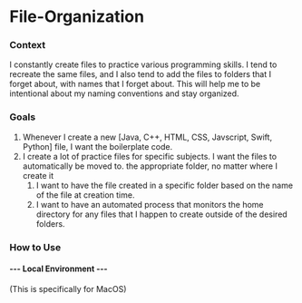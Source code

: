 # File-Organization

### Context
I constantly create files to practice various programming skills. I tend to recreate the same files, and I
also tend to add the files to folders that I forget about, with names that I forget about. This will 
help me to be intentional about my naming conventions and stay organized.

### Goals
1. Whenever I create a new [Java, C++, HTML, CSS, Javscript, Swift, Python] file, I want the 
   boilerplate code.
2. I create a lot of practice files for specific subjects. I want the files to automatically be moved to.
   the appropriate folder, no matter where I create it
   1. I want to have the file created in a specific folder based on the name of the file at creation time.
   2. I want to have an automated process that monitors the home directory for any files that I happen to create outside of the desired folders.

### How to Use
#### --- Local Environment ---
(This is specifically for MacOS)
